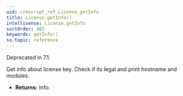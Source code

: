 ```yaml
---
uid: crmscript_ref_License_getInfo
title: License.getInfo()
intellisense: License.getInfo
sortOrder: 461
keywords: getInfo()
so.topic: reference
---
```



Deprecated in 7.1.


Get info about license key. Check if its legal and print hostname and modules.


* **Returns:** Info.


